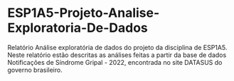# ESP1A5-Projeto-Analise-Exploratoria-De-Dados
Relatório Análise exploratória de dados do projeto da disciplina de ESP1A5. Neste relatório estão descritas as análises feitas a partir da base de dados Notificações de Síndrome Gripal - 2022, encontrada no site DATASUS do governo brasileiro.
